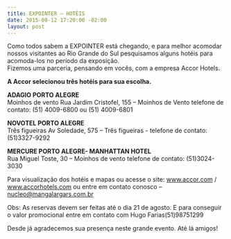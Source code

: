 ```yaml
---
title: EXPOINTER – HOTÉIS
date: 2015-08-12 17:20:00 -02:00
layout: post
---
```


Como todos sabem a EXPOINTER está chegando, e para melhor acomodar nossos visitantes ao Rio Grande do Sul pesquisamos alguns hotéis para acomoda-los no período da exposição.
<br>
Fizemos uma parceria, pensando em vocês, com a empresa Accor Hotels.

**A Accor selecionou três hotéis para sua escolha.**

<!-- more -->

**ADAGIO PORTO ALEGRE**  
Moinhos de vento Rua Jardim Cristofel, 155 – Moinhos de Vento telefone de contato: (51) 4009-6800 ou (51) 4009-6801

**NOVOTEL PORTO ALEGRE**  
Três figueiras Av Soledade, 575 – Três figueiras - telefone de contato: (51)3327-9292

**MERCURE PORTO ALEGRE- MANHATTAN HOTEL**  
Rua Miguel Toste, 30 – Moinhos de vento telefone de contato: (51)3024-3030

Para visualização dos hotéis e mapas ou acesse o site: www.accor.com / www.accorhotels.com ou entre em contato conosco – nucleo@mangalargars.com.br

Obs: As reservas devem ser feitas até o dia 21 de agosto. E para conseguir o valor promocional entre em contato com Hugo Farias(51)98751299

Desde já agradecemos sua presença neste grande evento.
Até lá amigos!
